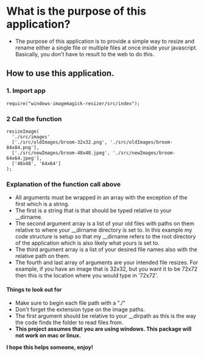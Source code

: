 # What is the purpose of this application?

- The purpose of this application is to provide a simple way to resize and rename either a single file or multiple files at once inside your javascript. Basically, you don't have to result to the web to do this.

## How to use this application.

### 1. Import app

    require("windows-imagemagick-resizer/src/index");

### 2 Call the function

    resizeImage(
      './src/images'
      ['./src/oldImages/broom-32x32.png', './src/oldImages/broom-84x84.png'],
      ['./src/newImages/broom-48x48.jpeg', './src/newImages/broom-64x64.jpeg'],
      ['48x48', '64x64']
    );

### Explanation of the function call above

- All arguments must be wrapped in an array with the exception of the first which is a string.
- The first is a string that is that should be typed relative to your \_\_dirname.
- The second argument array is a list of your old files with paths on them relative to where your \_\_dirname directory is set to. In this example my code structure is setup so that my \_\_dirname refers to the root directory of the application which is also likely what yours is set to.
- The third argument array is a list of your desired file names also with the relative path on them.
- The fourth and last array of arguments are your intended file resizes. For example, if you have an image that is 32x32, but you want it to be 72x72 then this is the location where you would type in '72x72'.

#### Things to look out for

- Make sure to begin each file path with a "./"
- Don't forget the extension type on the image paths.
- The first argument should be relative to your \_\_dirpath as this is the way the code finds the folder to read files from.
- **This project assumes that you are using windows. This package will not work on mac or linux.**

**I hope this helps someone, enjoy!**

